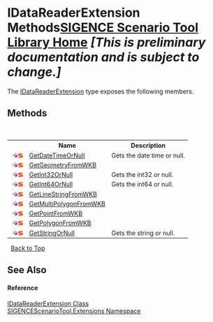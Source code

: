 # IDataReaderExtension Methods<a href="https://github.com/ObiWanLansi/SIGENCE-Scenario-Tool">SIGENCE Scenario Tool Library Home</a> _**\[This is preliminary documentation and is subject to change.\]**_

The <a href="bff4e8f3-6f4b-e3ce-56fe-f4a77dffa628.md">IDataReaderExtension</a> type exposes the following members.


## Methods
&nbsp;<table><tr><th></th><th>Name</th><th>Description</th></tr><tr><td>![Public method](media/pubmethod.gif "Public method")![Static member](media/static.gif "Static member")</td><td><a href="0cc4869c-297d-9488-7bf1-57fadf95d99f.md">GetDateTimeOrNull</a></td><td>
Gets the date time or null.</td></tr><tr><td>![Public method](media/pubmethod.gif "Public method")![Static member](media/static.gif "Static member")</td><td><a href="906681db-d4ab-abef-2fa5-f2d818063d53.md">GetGeometryFromWKB</a></td><td></td></tr><tr><td>![Public method](media/pubmethod.gif "Public method")![Static member](media/static.gif "Static member")</td><td><a href="f381b967-bfdb-8cda-b12b-719041b8055e.md">GetInt32OrNull</a></td><td>
Gets the int32 or null.</td></tr><tr><td>![Public method](media/pubmethod.gif "Public method")![Static member](media/static.gif "Static member")</td><td><a href="a9f417f5-de97-c12f-c90d-49bed54cc59d.md">GetInt64OrNull</a></td><td>
Gets the int64 or null.</td></tr><tr><td>![Public method](media/pubmethod.gif "Public method")![Static member](media/static.gif "Static member")</td><td><a href="7bb9ddf8-25d7-8234-9e2a-078bf8438a0a.md">GetLineStringFromWKB</a></td><td></td></tr><tr><td>![Public method](media/pubmethod.gif "Public method")![Static member](media/static.gif "Static member")</td><td><a href="bf68a941-06cf-d477-7d9c-e9a2b6c32ee5.md">GetMultiPolygonFromWKB</a></td><td></td></tr><tr><td>![Public method](media/pubmethod.gif "Public method")![Static member](media/static.gif "Static member")</td><td><a href="e67e99f7-1e0f-4c7a-a174-1c0e47ec6d2e.md">GetPointFromWKB</a></td><td></td></tr><tr><td>![Public method](media/pubmethod.gif "Public method")![Static member](media/static.gif "Static member")</td><td><a href="435a1c2f-52f5-7429-0181-3a6088885b1b.md">GetPolygonFromWKB</a></td><td></td></tr><tr><td>![Public method](media/pubmethod.gif "Public method")![Static member](media/static.gif "Static member")</td><td><a href="078cdb3a-61e7-6cc3-9f30-055008712e99.md">GetStringOrNull</a></td><td>
Gets the string or null.</td></tr></table>&nbsp;
<a href="#idatareaderextension-methods">Back to Top</a>

## See Also


#### Reference
<a href="bff4e8f3-6f4b-e3ce-56fe-f4a77dffa628.md">IDataReaderExtension Class</a><br /><a href="f2af11f5-ae9d-3dcc-a4a9-ba07a037925f.md">SIGENCEScenarioTool.Extensions Namespace</a><br />
